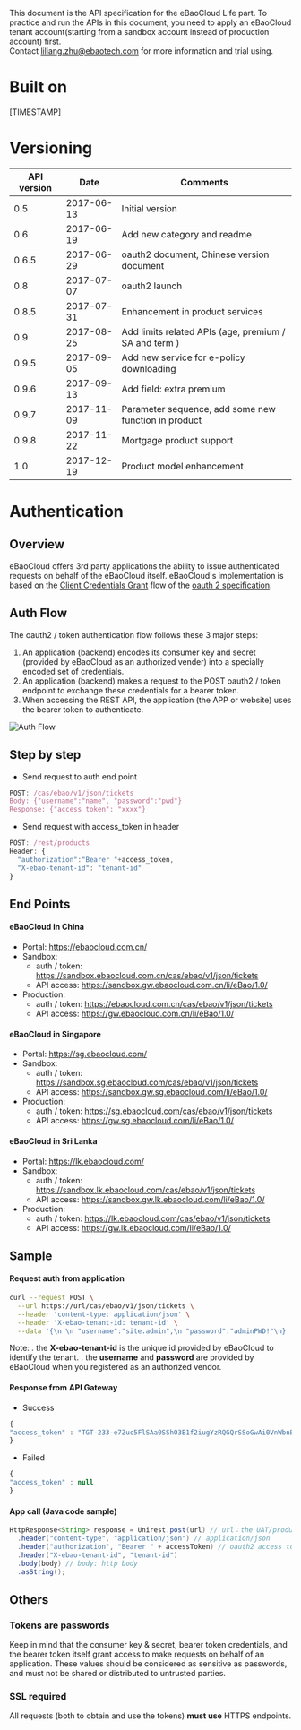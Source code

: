 This document is the API specification for the eBaoCloud Life part. To practice and run the APIs in this document, you need to apply an eBaoCloud tenant account(starting from a sandbox account instead of production account) first.<br>
Contact liliang.zhu@ebaotech.com for more information and trial using.

# Built on
[TIMESTAMP]

# Versioning
API version| Date  |Comments
--|---|--
0.5  | 2017-06-13  | Initial version
0.6  | 2017-06-19  | Add new category and readme
0.6.5 | 2017-06-29  | oauth2 document, Chinese version document
0.8  | 2017-07-07  | oauth2 launch
0.8.5 | 2017-07-31 | Enhancement in product services
0.9 | 2017-08-25 | Add limits related APIs (age, premium / SA and term )
0.9.5 | 2017-09-05 | Add new service for e-policy downloading
0.9.6 | 2017-09-13 | Add field: extra premium
0.9.7 | 2017-11-09 | Parameter sequence, add some new function in product
0.9.8 | 2017-11-22 | Mortgage product support
1.0 | 2017-12-19 | Product model enhancement

# Authentication

## Overview

eBaoCloud offers 3rd party applications the ability to issue authenticated requests on behalf of the eBaoCloud itself. eBaoCloud's implementation is based on the [Client Credentials Grant](http://tools.ietf.org/html/rfc6749#section-4.4) flow of the [oauth 2 specification](http://tools.ietf.org/html/rfc6749).

## Auth Flow

The oauth2 / token authentication flow follows these 3 major steps:

1. An application (backend) encodes its consumer key and secret (provided by eBaoCloud as an authorized vender) into a specially encoded set of credentials.
2. An application (backend) makes a request to the POST oauth2 / token endpoint to exchange these credentials for a bearer token.
3. When accessing the REST API, the application (the APP or website) uses the bearer token to authenticate.

![Auth Flow](/assets/oauth.png)

## Step by step

* Send request to auth end point

```js
POST: /cas/ebao/v1/json/tickets
Body: {"username":"name", "password":"pwd"}
Response: {"access_token": "xxxx"}
```

* Send request with access_token in header

```js
POST: /rest/products
Header: {
  "authorization":"Bearer "+access_token,
  "X-ebao-tenant-id": "tenant-id"
}
```

## End Points
#### eBaoCloud in China
* Portal: https://ebaocloud.com.cn/
* Sandbox:
  * auth / token: https://sandbox.ebaocloud.com.cn/cas/ebao/v1/json/tickets
  * API access: https://sandbox.gw.ebaocloud.com.cn/li/eBao/1.0/
* Production:
  * auth / token: https://ebaocloud.com.cn/cas/ebao/v1/json/tickets
  * API access: https://gw.ebaocloud.com.cn/li/eBao/1.0/

#### eBaoCloud in Singapore
  * Portal: https://sg.ebaocloud.com/
  * Sandbox:
    * auth / token: https://sandbox.sg.ebaocloud.com/cas/ebao/v1/json/tickets
    * API access: https://sandbox.gw.sg.ebaocloud.com/li/eBao/1.0/
  * Production:
    * auth / token: https://sg.ebaocloud.com/cas/ebao/v1/json/tickets
    * API access: https://gw.sg.ebaocloud.com/li/eBao/1.0/


#### eBaoCloud in Sri Lanka
  * Portal: https://lk.ebaocloud.com/
  * Sandbox:
    * auth / token: https://sandbox.lk.ebaocloud.com/cas/ebao/v1/json/tickets
    * API access: https://sandbox.gw.lk.ebaocloud.com/li/eBao/1.0/
  * Production:
    * auth / token: https://lk.ebaocloud.com/cas/ebao/v1/json/tickets
    * API access: https://gw.lk.ebaocloud.com/li/eBao/1.0/

## Sample

#### Request auth from application

```bash
curl --request POST \
  --url https://url/cas/ebao/v1/json/tickets \
  --header 'content-type: application/json' \
  --header 'X-ebao-tenant-id: tenant-id' \
  --data '{\n \n "username":"site.admin",\n "password":"adminPWD!"\n}'
```

Note:
. the **X-ebao-tenant-id** is the unique id provided by eBaoCloud to identify the tenant.
. the **username** and **password** are provided by eBaoCloud when you registered as an authorized vendor.


#### Response from API Gateway

* Success

```js
{
"access_token" : "TGT-233-e7Zuc5FlSAa0SShO3B1f2iugYzRQGQrSSoGwAi0VnWbnBNDwHg"
}
```

* Failed

```js
{
"access_token" : null
}
```

#### App call (Java code sample)

```java
HttpResponse<String> response = Unirest.post(url) // url：the UAT/product URL
  .header("content-type", "application/json") // application/json
  .header("authorization", "Bearer " + accessToken) // oauth2 access token：the accessToken
  .header("X-ebao-tenant-id", "tenant-id")
  .body(body) // body: http body
  .asString();
```

## Others

### Tokens are passwords

Keep in mind that the consumer key & secret, bearer token credentials, and the bearer token itself grant access to make requests on behalf of an application. These values should be considered as sensitive as passwords, and must not be shared or distributed to untrusted parties.

### SSL required

All requests (both to obtain and use the tokens) **must use** HTTPS endpoints.

